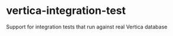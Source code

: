 vertica-integration-test
========================

Support for integration tests that run against real Vertica database
